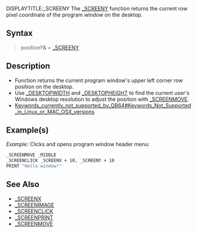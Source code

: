 DISPLAYTITLE:_SCREENY
The [_SCREENY](_SCREENY) function returns the current row pixel coordinate of the program window on the desktop.


## Syntax

>  positionY& = [_SCREENY](_SCREENY)


## Description

* Function returns the current program window's upper left corner row position on the desktop.
* Use [_DESKTOPWIDTH](_DESKTOPWIDTH) and [_DESKTOPHEIGHT](_DESKTOPHEIGHT) to find the current user's Windows desktop resolution to adjust the position with [_SCREENMOVE](_SCREENMOVE).
* [Keywords_currently_not_supported_by_QB64#Keywords_Not_Supported_in_Linux_or_MAC_OSX_versions](Keywords_currently_not_supported_by_QB64#Keywords_Not_Supported_in_Linux_or_MAC_OSX_versions)


## Example(s)

*Example:* Clicks and opens program window header menu:

```vb
_SCREENMOVE _MIDDLE
_SCREENCLICK _SCREENX + 10, _SCREENY + 10
PRINT "Hello window!" 

```


## See Also

* [_SCREENX](_SCREENX)
* [_SCREENIMAGE](_SCREENIMAGE)
* [_SCREENCLICK](_SCREENCLICK)
* [_SCREENPRINT](_SCREENPRINT)
* [_SCREENMOVE](_SCREENMOVE)




